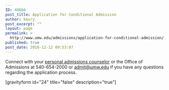 ```yaml
---
ID: 48604
post_title: Application for Conditional Admission
author: keury
post_excerpt: ""
layout: page
permalink: >
  http://www.umw.edu/admissions/application-for-conditional-admission/
published: true
post_date: 2018-12-12 09:53:07
---
```

Connect with your <a href="http://www.umw.edu/admissions/meet-us/">personal admissions counselor</a> or the Office of Admissions at 540-654-2000 or <a href="mailto:admit@umw.edu">admit@umw.edu</a> if you have any questions regarding the application process.

[gravityform id="24" title="false" description="true"]